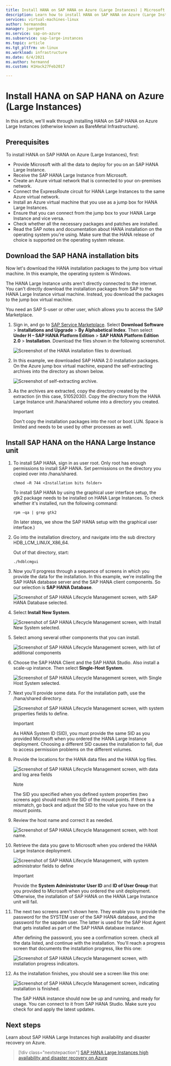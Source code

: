 ```yaml
---
title: Install HANA on SAP HANA on Azure (Large Instances) | Microsoft Docs
description: Learn how to install HANA on SAP HANA on Azure (Large Instances).
services: virtual-machines-linux
author: hermanndms
manager: juergent
ms.service: sap-on-azure
ms.subservice: sap-large-instances
ms.topic: article
ms.tgt_pltfrm: vm-linux
ms.workload: infrastructure
ms.date: 6/4/2021
ms.author: hermannd
ms.custom: H1Hack27Feb2017

---
```

# Install HANA on SAP HANA on Azure (Large Instances)

In this article, we'll walk through installing HANA on SAP HANA on Azure Large Instances (otherwise known as BareMetal Infrastructure).

## Prerequisites

To install HANA on SAP HANA on Azure (Large Instances), first:

- Provide Microsoft with all the data to deploy for you on an SAP HANA Large Instance.
- Receive the SAP HANA Large Instance from Microsoft.
- Create an Azure virtual network that is connected to your on-premises network.
- Connect the ExpressRoute circuit for HANA Large Instances to the same Azure virtual network.
- Install an Azure virtual machine that you use as a jump box for HANA Large Instances.
- Ensure that you can connect from the jump box to your HANA Large Instance and vice versa.
- Check whether all the necessary packages and patches are installed.
- Read the SAP notes and documentation about HANA installation on the operating system you're using. Make sure that the HANA release of choice is supported on the operating system release.

## Download the SAP HANA installation bits

Now let's download the HANA installation packages to the jump box virtual machine. In this example, the operating system is Windows.

The HANA Large Instance units aren't directly connected to the internet. You can't directly download the installation packages from SAP to the HANA Large Instance virtual machine. Instead, you download the packages to the jump box virtual machine.

You need an SAP S-user or other user, which allows you to access the SAP Marketplace.

1. Sign in, and go to [SAP Service Marketplace](https://support.sap.com/en/index.html). Select **Download Software** > **Installations and Upgrade** > **By Alphabetical Index**. Then select **Under H – SAP HANA Platform Edition** > **SAP HANA Platform Edition 2.0** > **Installation**. Download the files shown in the following screenshot.

   ![Screenshot of the HANA installation files to download.](./media/hana-installation/image16_download_hana.PNG)

2. In this example, we downloaded SAP HANA 2.0 installation packages. On the Azure jump box virtual machine, expand the self-extracting archives into the directory as shown below.

   ![Screenshot of self-extracting archive.](./media/hana-installation/image17_extract_hana.PNG)

3. As the archives are extracted, copy the directory created by the extraction (in this case, 51052030). Copy the directory from the HANA Large Instance unit /hana/shared volume into a directory you created.

   > [!Important]
   > Don't copy the installation packages into the root or boot LUN. Space is limited and needs to be used by other processes as well.


## Install SAP HANA on the HANA Large Instance unit

1. To install SAP HANA, sign in as user root. Only root has enough permissions to install SAP HANA. Set permissions on the directory you copied over into /hana/shared.

    ```
    chmod –R 744 <Installation bits folder>
    ```
    
    To install SAP HANA by using the graphical user interface setup, the gtk2 package needs to be installed on HANA Large Instances. To check whether it's installed, run the following command:
    
    ```
    rpm –qa | grep gtk2
    ```

    (In later steps, we show the SAP HANA setup with the graphical user interface.)         

2. Go into the installation directory, and navigate into the sub directory HDB_LCM_LINUX_X86_64. 

    Out of that directory, start:
    
    ```
    ./hdblcmgui 
    ```
3. Now you'll progress through a sequence of screens in which you provide the data for the installation. In this example, we're installing the SAP HANA database server and the SAP HANA client components. So our selection is **SAP HANA Database**.

    ![Screenshot of SAP HANA Lifecycle Management screen, with SAP HANA Database selected.](./media/hana-installation/image18_hana_selection.PNG)

4. Select **Install New System**.

    ![Screenshot of SAP HANA Lifecycle Management screen, with Install New System selected.](./media/hana-installation/image19_select_new.PNG)

5. Select among several other components that you can install.

    ![Screenshot of SAP HANA Lifecycle Management screen, with list of additional components](./media/hana-installation/image20_select_components.PNG)

6. Choose the SAP HANA Client and the SAP HANA Studio. Also install a scale-up instance. Then select **Single-Host System**. 

    ![Screenshot of SAP HANA Lifecycle Management screen, with Single Host System selected.](./media/hana-installation/image21_single_host.PNG)

7. Next you'll provide some data. For the installation path, use the /hana/shared directory.

    ![Screenshot of SAP HANA Lifecycle Management screen, with system properties fields to define.](./media/hana-installation/image22_provide_sid.PNG)

    > [!Important]
    > As HANA System ID (SID), you must provide the same SID as you provided Microsoft when you ordered the HANA Large Instance deployment. Choosing a different SID causes the installation to fail, due to access permission problems on the different volumes.

8. Provide the locations for the HANA data files and the HANA log files.

    ![Screenshot of SAP HANA Lifecycle Management screen, with data and log area fields](./media/hana-installation/image23_provide_log.PNG)

    > [!Note]
    > The SID you specified when you defined system properties (two screens ago) should match the SID of the mount points. If there is a mismatch, go back and adjust the SID to the value you have on the mount points.

9. Review the host name and correct it as needed. 

    ![Screenshot of SAP HANA Lifecycle Management screen, with host name.](./media/hana-installation/image24_review_host_name.PNG)

10. Retrieve the data you gave to Microsoft when you ordered the HANA Large Instance deployment. 

    ![Screenshot of SAP HANA Lifecycle Management, with system administrator fields to define](./media/hana-installation/image25_provide_guid.PNG)

    > [!Important]
    > Provide the **System Administrator User ID** and **ID of User Group** that you provided to Microsoft when you ordered the unit deployment. Otherwise, the installation of SAP HANA on the HANA Large Instance unit will fail.

11. The next two screens aren't shown here. They enable you to provide the password for the SYSTEM user of the SAP HANA database, and the password for the sapadm user. The latter is used for the SAP Host Agent that gets installed as part of the SAP HANA database instance.

    After defining the password, you see a confirmation screen. check all the data listed, and continue with the installation. You'll reach a progress screen that documents the installation progress, like this one:

    ![Screenshot of SAP HANA Lifecycle Management screen, with installation progress indicators.](./media/hana-installation/image27_show_progress.PNG)

12. As the installation finishes, you should see a screen like this one:

    ![Screenshot of SAP HANA Lifecycle Management screen, indicating installation is finished.](./media/hana-installation/image28_install_finished.PNG)

    The SAP HANA instance should now be up and running, and ready for usage. You can connect to it from SAP HANA Studio. Make sure you check for and apply the latest updates.


## Next steps

Learn about SAP HANA Large Instances high availability and disaster recovery on Azure.

> [!div class="nextstepaction"]
> [SAP HANA Large Instances high availability and disaster recovery on Azure](hana-overview-high-availability-disaster-recovery.md)
